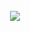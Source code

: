 <br clear="both">
<div align="center">
  <img src="https://z-p3-scontent.fcmb7-1.fna.fbcdn.net/v/t39.30808-6/527696927_774192544953074_5743275552127314908_n.jpg?stp=dst-jpg_s960x960_tt6&_nc_cat=111&ccb=1-7&_nc_sid=cc71e4&_nc_eui2=AeG2O_w4ANUaAV_WM5ortExEdUZTOEyt7mB1RlM4TK3uYEMdMrB3MDvgIDvopqvs93y-P77mB57P-frrvZo0qFka&_nc_ohc=uZ0g4JSj3j4Q7kNvwG8yxKf&_nc_oc=AdllDyZXejJ57h8dBDgTWCnn7FzOyEGfmjwKOJvdWhTGAwCtJcDt0oGT4FHzQ3jfgYA&_nc_zt=23&_nc_ht=z-p3-scontent.fcmb7-1.fna&_nc_gid=VelEwLRhPbQY3nADL9Gmaw&oh=00_AfXh_SgFz3fhaTINIhjKDW1tEkvn3ewYvynfoEI37bZ6Ig&oe=68996EAE"/>
</div>
